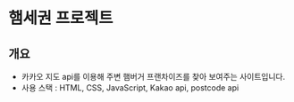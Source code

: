 # 햄세권 프로젝트

## 개요
- 카카오 지도 api를 이용해 주변 햄버거 프랜차이즈를 찾아 보여주는 사이트입니다.
- 사용 스택 : HTML, CSS, JavaScript, Kakao api, postcode api